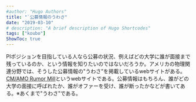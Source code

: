 ```yaml
---
#author: "Hugo Authors"
title: "`公募情報のうわさ"
date: "2019-03-10"
# description: "A brief description of Hugo Shortcodes"
tags: ["koubo"]
ShowToc: true
---
```



PIポジションを目指している人なら公募の状況、例えばどの大学に誰が面接まで残っているのか、という情報を知りたいのではないだろうか。アメリカの物理関連分野では、そうした公募情報の"うわさ"を掲載しているwebサイトがある。[CM/AMO Rumor Mill](http://www.cmamorumors.org/doku.php)というwebサイトである。公募情報はもちろん、誰がどの大学の面接に呼ばれたか、誰がオファーを受け、誰が断ったかなどが書いてある。※あくまで"うわさ"である。